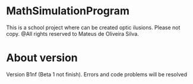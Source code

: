# MathSimulationProgram
This is a school project where can be created optic ilusions.
Please not copy.
@All rights reserved to Mateus de Oliveira Silva.

# About version
Version B1nf (Beta 1 not finish).
Errors and code problems will be resolved
